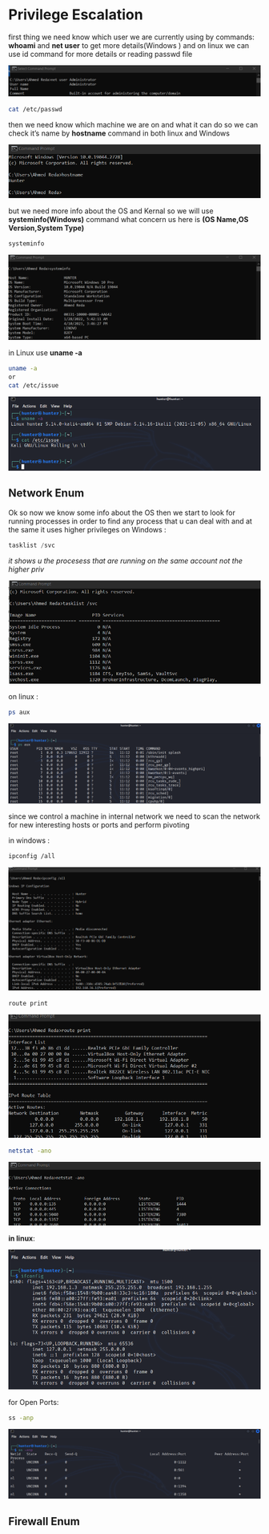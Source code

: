 # Privilege Escalation

first thing we need know which user we are currently using by commands: **whoami** and **net user** to get more details(Windows ) and on linux we can use id command for more details or reading passwd file

![Untitled](../Media/network-pentesting/Privilege%20Escalation%20c9bd98f00a7c4bb6bb60210276936af5/Untitled.png)

```bash
cat /etc/passwd
```

then we need know which machine we are on and what it can do so we can check it’s name by **hostname** command in both linux and Windows

![Untitled](../Media/network-pentesting/Privilege%20Escalation%20c9bd98f00a7c4bb6bb60210276936af5/Untitled%201.png)

but we need more info about the OS and Kernal so we will use **systeminfo(Windows)** command what concern us here is **(OS Name,OS Version,System Type)**

```bash
systeminfo
```

![Untitled](../Media/network-pentesting/Privilege%20Escalation%20c9bd98f00a7c4bb6bb60210276936af5/Untitled%202.png)

in Linux use **uname -a** 

```bash
uname -a
or 
cat /etc/issue
```

![Untitled](../Media/network-pentesting/Privilege%20Escalation%20c9bd98f00a7c4bb6bb60210276936af5/Untitled%203.png)

## Network Enum

Ok so now we know some info about the OS then we start to look for running processes in order to find any process that u can deal with and at the same it uses higher privileges on Windows :

```powershell
tasklist /svc
```

*it shows u the procesess that are running on the same account not the higher priv*

![Untitled](../Media/network-pentesting/Privilege%20Escalation%20c9bd98f00a7c4bb6bb60210276936af5/Untitled%204.png)

on linux :

```bash
ps aux
```

![Untitled](../Media/network-pentesting/Privilege%20Escalation%20c9bd98f00a7c4bb6bb60210276936af5/Untitled%205.png)

since we control a machine in internal network we need to scan the network for new interesting hosts or ports and perform pivoting 

in windows :

```bash
ipconfig /all
```

![Untitled](../Media/network-pentesting/Privilege%20Escalation%20c9bd98f00a7c4bb6bb60210276936af5/Untitled%206.png)

```bash
route print
```

![Untitled](../Media/network-pentesting/Privilege%20Escalation%20c9bd98f00a7c4bb6bb60210276936af5/Untitled%207.png)

```bash
netstat -ano
```

![Untitled](../Media/network-pentesting/Privilege%20Escalation%20c9bd98f00a7c4bb6bb60210276936af5/Untitled%208.png)

**in linux**:

![Untitled](../Media/network-pentesting/Privilege%20Escalation%20c9bd98f00a7c4bb6bb60210276936af5/Untitled%209.png)

for Open Ports:

```bash
ss -anp
```

![Untitled](../Media/network-pentesting/Privilege%20Escalation%20c9bd98f00a7c4bb6bb60210276936af5/Untitled%2010.png)

## Firewall Enum